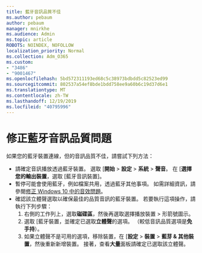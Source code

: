 ```yaml
---
title: 藍牙音訊品質不佳
ms.author: pebaum
author: pebaum
manager: mnirkhe
ms.audience: Admin
ms.topic: article
ROBOTS: NOINDEX, NOFOLLOW
localization_priority: Normal
ms.collection: Adm_O365
ms.custom:
- "3486"
- "9001467"
ms.openlocfilehash: 5bd572311193ed68c5c38973bdbdd5c82523ed99
ms.sourcegitcommit: 802537a54ef8bde1bdd758ee9a60b6c19d37d6e1
ms.translationtype: MT
ms.contentlocale: zh-TW
ms.lasthandoff: 12/19/2019
ms.locfileid: "40795996"
---
```

# <a name="fix-bluetooth-audio-quality-issue"></a>修正藍牙音訊品質問題

如果您的藍牙裝置連線，但的音訊品質不佳，請嘗試下列方法：

- 請確定音訊播放透過藍牙裝置。 選取 [**開始** > **設定** > **系統** > **聲音**。 在 [**選擇您的輸出裝置**，選取 [藍牙音訊裝置]。
- 暫停可能會使用藍牙，例如檔案共用，透過藍牙其他事項。 如需詳細資訊，請參閱[修正 Windows 10 中的音效問題](https://support.microsoft.com/help/4520288/windows-10-fix-sound-problems)。
- 確認該立體聲選取以確保最佳的品質音訊的藍牙裝置。 若要執行這項操作，請執行下列步驟： 
    1. 右側的工作列上，選取**磁碟區**，然後再選取選擇播放裝置 > 形箭號圖示。
    2. 選取 [藍牙裝置，並確定已選取**立體聲**的選項。 （較低音訊品質選項是**免手持**）。
    3. 如果立體聲不是可用的選項，移除裝置，在 [**設定** > **裝置** > **藍芽 & 其他裝置**，然後重新新增裝置。 接著，查看**大量**面板請確定已選取該立體聲。

